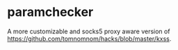# paramchecker
A more customizable and socks5 proxy aware version of https://github.com/tomnomnom/hacks/blob/master/kxss.
